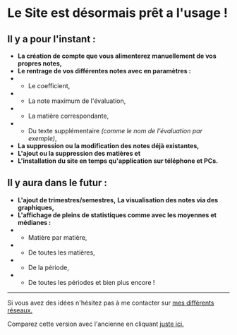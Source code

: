 # Le Site est désormais prêt a l'usage !
## Il y a pour l'instant : 
- **La création de compte que vous alimenterez manuellement de vos propres notes,**
- **Le rentrage de vos différentes notes avec en paramètres :**
- - Le coefficient,
- - La note maximum de l'évaluation,
- - La matière correspondante,
- - Du texte supplémentaire *(comme le nom de l'évaluation par exemple)*,
- **La suppression ou la modification des notes déjà existantes,**
- **L'ajout ou la suppression des matières et**
- **L'installation du site en temps qu'application sur téléphone et PCs.**

## Il y aura dans le futur :
- **L'ajout de trimestres/semestres,**
 **La visualisation des notes via des graphiques,**
- **L'affichage de pleins de statistiques comme avec les moyennes et médianes :**
- - Matière par matière,
- - De toutes les matières,
- - De la période,
- - De toutes les périodes et bien plus encore !

---
Si vous avez des idées n'hésitez pas à me contacter sur [mes différents réseaux.](https://linktr.ee/Bryan_Drouet)

Comparez cette version avec l'ancienne en cliquant [juste ici.](https://github.com/BryanDrouet/Sigma/compare/v0.0.2a...v1.0.0)
